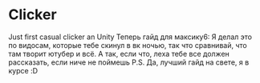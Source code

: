 # Clicker
Just first casual clicker an Unity
Теперь гайд для максику6:
Я делал это по видосам, которые тебе скинул в вк ночью, так что сравнивай, что там творит ютубер и всё.
А так, если что, леха тебе все должен рассказать, если ниче не поймешь
P.S. Да, лучший гайд на свете, я в курсе :D
